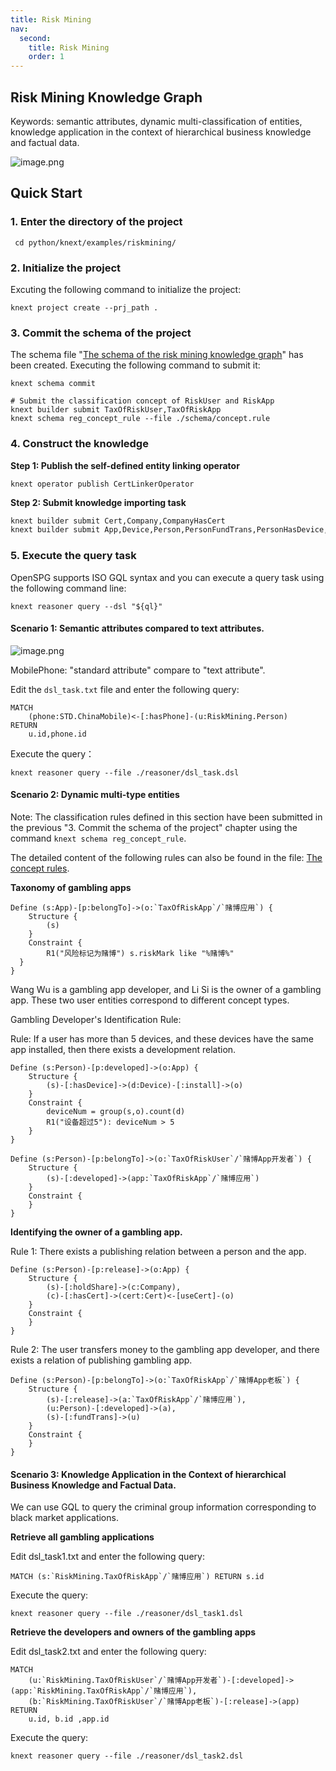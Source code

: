 ```yaml
---
title: Risk Mining
nav:
  second:
    title: Risk Mining
    order: 1
---
```


## Risk Mining Knowledge Graph

Keywords: semantic attributes, dynamic multi-classification of entities, knowledge application in the context of hierarchical business knowledge and factual data.

![image.png](https://mdn.alipayobjects.com/huamei_xgb3qj/afts/img/A*KGmMRJvQEdQAAAAAAAAAAAAADtmcAQ/original)

## Quick Start

### 1. Enter the directory of the project

```shell
 cd python/knext/examples/riskmining/
```

### 2. Initialize the project

Excuting the following command to initialize the project:

```cypher
knext project create --prj_path .
```

### 3. Commit the schema of the project

The schema file "[The schema of the risk mining knowledge graph](https://github.com/OpenSPG/openspg/blob/master/python/knext/examples/riskmining/schema/riskmining.schema)" has been created. Executing the following command to submit it:

```shell
knext schema commit
```

```shell
# Submit the classification concept of RiskUser and RiskApp
knext builder submit TaxOfRiskUser,TaxOfRiskApp
knext schema reg_concept_rule --file ./schema/concept.rule
```

### 4. Construct the knowledge

**Step 1: Publish the self-defined entity linking operator**

```shell
knext operator publish CertLinkerOperator
```

**Step 2: Submit knowledge importing task**

```bash
knext builder submit Cert,Company,CompanyHasCert
knext builder submit App,Device,Person,PersonFundTrans,PersonHasDevice,PersonHoldShare
```

### 5. Execute the query task

OpenSPG supports ISO GQL syntax and you can execute a query task using the following command line:

```cypher
knext reasoner query --dsl "${ql}"
```

#### Scenario 1: Semantic attributes compared to text attributes.

![image.png](https://mdn.alipayobjects.com/huamei_xgb3qj/afts/img/A*uKcjRqTdy7cAAAAAAAAAAAAADtmcAQ/original)

MobilePhone: "standard attribute" compare to "text attribute".

Edit the `dsl_task.txt` file and enter the following query:

```
MATCH
    (phone:STD.ChinaMobile)<-[:hasPhone]-(u:RiskMining.Person)
RETURN
    u.id,phone.id
```

Execute the query：

```
knext reasoner query --file ./reasoner/dsl_task.dsl
```

#### Scenario 2: Dynamic multi-type entities

Note: The classification rules defined in this section have been submitted in the previous "3. Commit the schema of the project" chapter using the command `knext schema reg_concept_rule`.

The detailed content of the following rules can also be found in the file: [The concept rules](https://github.com/OpenSPG/openspg/blob/master/python/knext/examples/riskmining/schema/concept.rule).

**Taxonomy of gambling apps**

```
Define (s:App)-[p:belongTo]->(o:`TaxOfRiskApp`/`赌博应用`) {
    Structure {
        (s)
    }
    Constraint {
        R1("风险标记为赌博") s.riskMark like "%赌博%"
  }
}
```

Wang Wu is a gambling app developer, and Li Si is the owner of a gambling app. These two user entities correspond to different concept types.

Gambling Developer's Identification Rule:

Rule: If a user has more than 5 devices, and these devices have the same app installed, then there exists a development relation.

```
Define (s:Person)-[p:developed]->(o:App) {
    Structure {
        (s)-[:hasDevice]->(d:Device)-[:install]->(o)
    }
    Constraint {
        deviceNum = group(s,o).count(d)
        R1("设备超过5"): deviceNum > 5
    }
}
```

```
Define (s:Person)-[p:belongTo]->(o:`TaxOfRiskUser`/`赌博App开发者`) {
    Structure {
        (s)-[:developed]->(app:`TaxOfRiskApp`/`赌博应用`)
    }
    Constraint {
    }
}
```

**Identifying the owner of a gambling app.**

Rule 1: There exists a publishing relation between a person and the app.

```
Define (s:Person)-[p:release]->(o:App) {
    Structure {
        (s)-[:holdShare]->(c:Company),
        (c)-[:hasCert]->(cert:Cert)<-[useCert]-(o)
    }
    Constraint {
    }
}
```

Rule 2: The user transfers money to the gambling app developer, and there exists a relation of publishing gambling app.

```
Define (s:Person)-[p:belongTo]->(o:`TaxOfRiskApp`/`赌博App老板`) {
    Structure {
        (s)-[:release]->(a:`TaxOfRiskApp`/`赌博应用`),
        (u:Person)-[:developed]->(a),
        (s)-[:fundTrans]->(u)
    }
    Constraint {
    }
}
```

#### Scenario 3: Knowledge Application in the Context of hierarchical Business Knowledge and Factual Data.

We can use GQL to query the criminal group information corresponding to black market applications.

**Retrieve all gambling applications**

Edit dsl_task1.txt and enter the following query:

```
MATCH (s:`RiskMining.TaxOfRiskApp`/`赌博应用`) RETURN s.id
```

Execute the query:

```
knext reasoner query --file ./reasoner/dsl_task1.dsl
```

**Retrieve the developers and owners of the gambling apps**

Edit dsl_task2.txt and enter the following query:

```
MATCH
    (u:`RiskMining.TaxOfRiskUser`/`赌博App开发者`)-[:developed]->(app:`RiskMining.TaxOfRiskApp`/`赌博应用`),
    (b:`RiskMining.TaxOfRiskUser`/`赌博App老板`)-[:release]->(app)
RETURN
    u.id, b.id ,app.id
```

Execute the query:

```
knext reasoner query --file ./reasoner/dsl_task2.dsl
```
